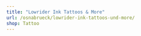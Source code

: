 ```yaml
---
title: "Lowrider Ink Tattoos & More"
url: /osnabrueck/lowrider-ink-tattoos-und-more/
shop: Tattoo
---
```

